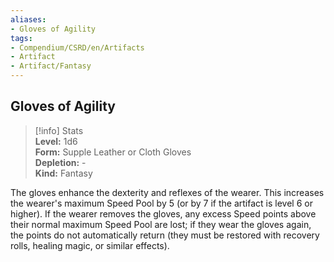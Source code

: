 ```yaml
---
aliases:
- Gloves of Agility
tags:
- Compendium/CSRD/en/Artifacts
- Artifact
- Artifact/Fantasy
---
```


  
## Gloves of Agility  
>[!info] Stats  
> **Level:** 1d6  
> **Form:** Supple Leather or Cloth Gloves  
> **Depletion:** -  
> **Kind:** Fantasy
  
The gloves enhance the dexterity and reflexes of the wearer. This increases the wearer's maximum Speed Pool by 5 (or by 7 if the artifact is level 6 or higher). If the wearer removes the gloves, any excess Speed points above their normal maximum Speed Pool are lost; if they wear the gloves again, the points do not automatically return (they must be restored with recovery rolls, healing magic, or similar effects).